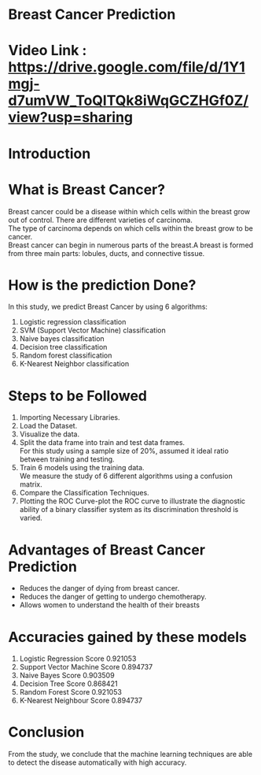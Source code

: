 # Breast Cancer Prediction

# Video Link : https://drive.google.com/file/d/1Y1mgj-d7umVW_ToQlTQk8iWqGCZHGf0Z/view?usp=sharing

# Introduction

# What is Breast Cancer?
Breast cancer could be a disease within which cells within the breast grow out of control. There are different varieties of carcinoma.<br>The type of carcinoma depends on which cells within the breast grow to be cancer.<br>
Breast cancer can begin in numerous parts of the breast.A breast is formed from three main parts: lobules, ducts, and connective tissue.

# How is the prediction Done?
In this study, we predict Breast Cancer by using 6 algorithms:<br>
1. Logistic regression classification
2. SVM (Support Vector Machine) classification
3. Naive bayes classification
4. Decision tree classification
5. Random forest classification
6. K-Nearest Neighbor classification

# Steps to be Followed
1. Importing Necessary Libraries.
2. Load the Dataset.
3. Visualize the data.
4. Split the data frame into train and test data frames.<br> For this study using a sample size of 20%, assumed it ideal ratio between training and testing. 
5. Train 6 models using the training data.<br>
We measure the study of 6 different algorithms using a confusion matrix. 
6. Compare the Classification Techniques. 
7. Plotting the ROC Curve-plot the ROC curve to illustrate the diagnostic ability of a binary classifier system as its discrimination threshold is varied.

# Advantages of Breast Cancer Prediction
* Reduces the danger of dying from breast cancer.
* Reduces the danger of getting to undergo chemotherapy.
* Allows women to understand the health of their breasts

# Accuracies gained by these models
1. Logistic Regression Score       0.921053
2.  Support Vector Machine Score    0.894737
3. Naive Bayes Score               0.903509
4. Decision Tree Score             0.868421
5. Random Forest Score             0.921053
6. K-Nearest Neighbour Score       0.894737

# Conclusion
From the study, we conclude that the machine learning techniques are able to detect the disease automatically with high accuracy.
